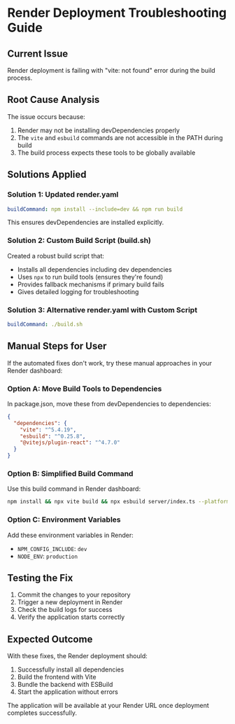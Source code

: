 # Render Deployment Troubleshooting Guide

## Current Issue
Render deployment is failing with "vite: not found" error during the build process.

## Root Cause Analysis
The issue occurs because:
1. Render may not be installing devDependencies properly
2. The `vite` and `esbuild` commands are not accessible in the PATH during build
3. The build process expects these tools to be globally available

## Solutions Applied

### Solution 1: Updated render.yaml
```yaml
buildCommand: npm install --include=dev && npm run build
```
This ensures devDependencies are installed explicitly.

### Solution 2: Custom Build Script (build.sh)
Created a robust build script that:
- Installs all dependencies including dev dependencies
- Uses `npx` to run build tools (ensures they're found)
- Provides fallback mechanisms if primary build fails
- Gives detailed logging for troubleshooting

### Solution 3: Alternative render.yaml with Custom Script
```yaml
buildCommand: ./build.sh
```

## Manual Steps for User

If the automated fixes don't work, try these manual approaches in your Render dashboard:

### Option A: Move Build Tools to Dependencies
In package.json, move these from devDependencies to dependencies:
```json
{
  "dependencies": {
    "vite": "^5.4.19",
    "esbuild": "^0.25.8",
    "@vitejs/plugin-react": "^4.7.0"
  }
}
```

### Option B: Simplified Build Command
Use this build command in Render dashboard:
```bash
npm install && npx vite build && npx esbuild server/index.ts --platform=node --packages=external --bundle --format=esm --outdir=dist
```

### Option C: Environment Variables
Add these environment variables in Render:
- `NPM_CONFIG_INCLUDE`: `dev`
- `NODE_ENV`: `production`

## Testing the Fix
1. Commit the changes to your repository
2. Trigger a new deployment in Render
3. Check the build logs for success
4. Verify the application starts correctly

## Expected Outcome
With these fixes, the Render deployment should:
1. Successfully install all dependencies
2. Build the frontend with Vite
3. Bundle the backend with ESBuild
4. Start the application without errors

The application will be available at your Render URL once deployment completes successfully.